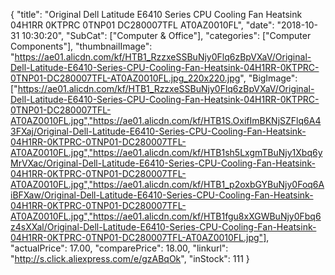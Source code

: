 {
	"title": "Original Dell Latitude E6410 Series CPU Cooling Fan Heatsink 04H1RR 0KTPRC 0TNP01 DC280007TFL AT0AZ0010FL",
	"date": "2018-10-31 10:30:20",
	"SubCat": ["Computer & Office"],
	"categories": ["Computer Components"],
	"thumbnailImage": "https://ae01.alicdn.com/kf/HTB1_RzzxeSSBuNjy0Flq6zBpVXaV/Original-Dell-Latitude-E6410-Series-CPU-Cooling-Fan-Heatsink-04H1RR-0KTPRC-0TNP01-DC280007TFL-AT0AZ0010FL.jpg_220x220.jpg",
	"BigImage": ["https://ae01.alicdn.com/kf/HTB1_RzzxeSSBuNjy0Flq6zBpVXaV/Original-Dell-Latitude-E6410-Series-CPU-Cooling-Fan-Heatsink-04H1RR-0KTPRC-0TNP01-DC280007TFL-AT0AZ0010FL.jpg","https://ae01.alicdn.com/kf/HTB1S.OxifImBKNjSZFlq6A43FXaj/Original-Dell-Latitude-E6410-Series-CPU-Cooling-Fan-Heatsink-04H1RR-0KTPRC-0TNP01-DC280007TFL-AT0AZ0010FL.jpg","https://ae01.alicdn.com/kf/HTB1sh5LxgmTBuNjy1Xbq6yMrVXac/Original-Dell-Latitude-E6410-Series-CPU-Cooling-Fan-Heatsink-04H1RR-0KTPRC-0TNP01-DC280007TFL-AT0AZ0010FL.jpg","https://ae01.alicdn.com/kf/HTB1_p2oxbGYBuNjy0Foq6AiBFXaw/Original-Dell-Latitude-E6410-Series-CPU-Cooling-Fan-Heatsink-04H1RR-0KTPRC-0TNP01-DC280007TFL-AT0AZ0010FL.jpg","https://ae01.alicdn.com/kf/HTB1fgu8xXGWBuNjy0Fbq6z4sXXal/Original-Dell-Latitude-E6410-Series-CPU-Cooling-Fan-Heatsink-04H1RR-0KTPRC-0TNP01-DC280007TFL-AT0AZ0010FL.jpg"],
	"actualPrice": 17.00,
	"comparePrice": 18.00,
	"linkurl": "http://s.click.aliexpress.com/e/gzABqOk",
	"inStock": 111
}

